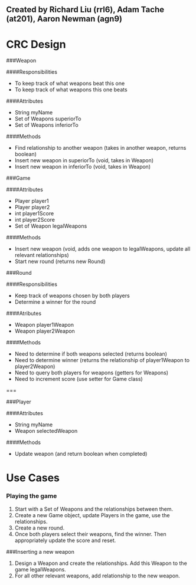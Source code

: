 ## Created by Richard Liu (rrl6), Adam Tache (at201), Aaron Newman (agn9)

CRC Design
=======

###Weapon

####Responsibilities

* To keep track of what weapons beat this one
* To keep track of what weapons this one beats

####Attributes

* String myName
* Set of Weapons superiorTo
* Set of Weapons inferiorTo

####Methods

* Find relationship to another weapon (takes in another weapon, returns boolean)
* Insert new weapon in superiorTo (void, takes in Weapon)
* Insert new weapon in inferiorTo (void, takes in Weapon)


###Game

####Attributes

* Player player1
* Player player2
* int player1Score
* int player2Score
* Set of Weapon legalWeapons

####Methods

* Insert new weapon (void, adds one weapon to legalWeapons, update all relevant relationships)
* Start new round (returns new Round)


###Round

####Responsibilities

* Keep track of weapons chosen by both players 
* Determine a winner for the round

####Atributes

* Weapon player1Weapon
* Weapon player2Weapon

####Methods

* Need to determine if both weapons selected (returns boolean)
* Need to determine winner (returns the relationship of player1Weapon to player2Weapon)
* Need to query both players for weapons (getters for Weapons)
* Need to increment score (use setter for Game class)

===

###Player

####Attributes

* String myName
* Weapon selectedWeapon

####Methods

* Update weapon (and return boolean when completed)



Use Cases
===========

### Playing the game

1. Start with a Set of Weapons and the relationships between them.
2. Create a new Game object, update Players in the game, use the relationships.
3. Create a new round. 
4. Once both players select their weapons, find the winner. Then appropriately update the score and reset.

###Inserting a new weapon

1. Design a Weapon and create the relationships. Add this Weapon to the game legalWeapons.
2. For all other relevant weapons, add relationship to the new weapon.
